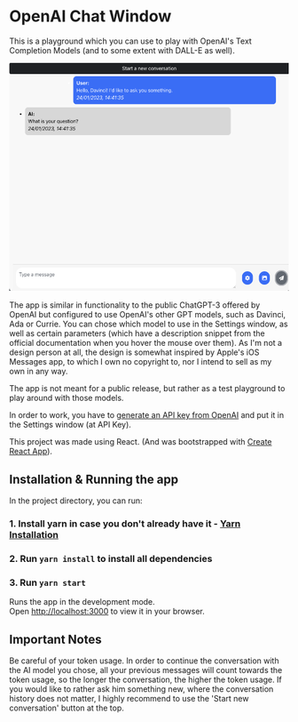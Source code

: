 # OpenAI Chat Window

This is a playground which you can use to play with OpenAI's Text Completion Models (and to some extent with DALL-E as well).

![chat-window-demo](chat-window-demo.png)

The app is similar in functionality to the public ChatGPT-3 offered by OpenAI but configured to use OpenAI's other GPT models, such as Davinci, Ada or Currie.
You can chose which model to use in the Settings window, as well as certain parameters (which have a description snippet from the official documentation when you hover the mouse over them). As I'm not a design person at all, the design is somewhat inspired by Apple's iOS Messages app, to which I own no copyright to, nor I intend to sell as my own in any way.

The app is not meant for a public release, but rather as a test playground to play around with those models.

In order to work, you have to [generate an API key from OpenAI](https://beta.openai.com/account/api-keys) and put it in the Settings window (at API Key). 

This project was made using React. (And was bootstrapped with [Create React App](https://github.com/facebook/create-react-app)).

## Installation & Running the app

In the project directory, you can run:

### 1. Install yarn in case you don't already have it - [Yarn Installation](https://classic.yarnpkg.com/lang/en/docs/install)

### 2. Run `yarn install` to install all dependencies

### 3. Run `yarn start`

Runs the app in the development mode.\
Open [http://localhost:3000](http://localhost:3000) to view it in your browser.


## Important Notes

Be careful of your token usage. In order to continue the conversation with the AI model you chose, all your previous messages will count towards the token usage, so the longer the conversation, the higher the token usage. If you would like to rather ask him something new, where the conversation history does not matter, I highly recommend to use the 'Start new conversation' button at the top.